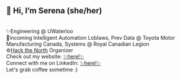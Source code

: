 <h2><b>👋 Hi, I’m Serena (she/her)</b></h2>
<br>
✨Engineering @ UWaterloo
<br>
🚗Incoming Intelligent Automation Loblaws, Prev Data @ Toyota Motor Manufacturing Canada, Systems @ Royal Canadian Legion
<br>
⚙️<a href="https://hackthenorth.com">Hack the North</a> Organizer
<br>
Check out my website: <a href="https://serenapang.com"> ✨here!✨</a>
<br>
Connect with me on LinkedIn: <a href="www.linkedin.com/in/serenapang"> ✨here!✨</a>
<br>
Let's grab coffee sometime :)
